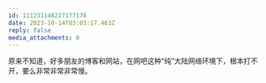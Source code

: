 ```yaml
---
id: 111231146227177178
date: 2023-10-14T03:03:17.463Z
reply: false
media_attachments: 0
---
```


原来不知道，好多朋友的博客和网站，在网吧这种“纯”大陆网络环境下，根本打不开，要么非常非常非常慢。

